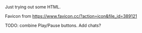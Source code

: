 Just trying out some HTML.

Favicon from https://www.favicon.cc/?action=icon&file_id=389121

TODO: combine Play/Pause buttons. Add chats?
